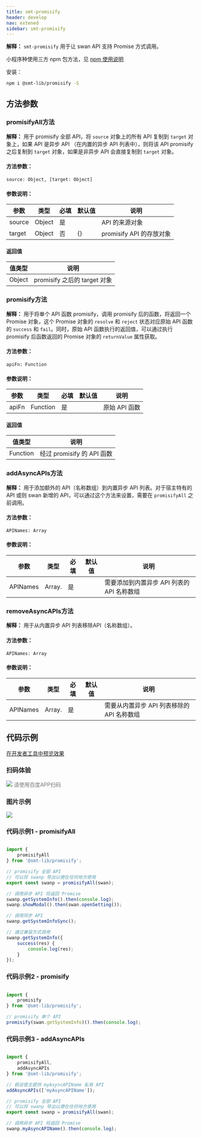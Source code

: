 ```yaml
---
title: smt-promisify
header: develop
nav: extened
sidebar: smt-promisify
---
```




**解释：** `smt-promisify` 用于让 swan API 支持 Promise 方式调用。

小程序种使用三方 npm 包方法，见 <a href="https://smartprogram.baidu.com/docs/develop/framework/custom-component_trdparty/" target="_self" title="npm使用说明">npm 使用说明</a>


安装：

```sh
npm i @smt-lib/promisify -S

```

## 方法参数

### promisifyAll方法


**解释：** 用于 promisify 全部 API，将 `source` 对象上的所有 API 复制到 `target` 对象上，如果 API 是异步 API （在内置的异步 API 列表中），则将该 API promisify 之后复制到 `target` 对象，如果是非异步 API 会直接复制到 `target` 对象。

#### 方法参数：

`source: Object, [target: Object]`

#### 参数说明：

| 参数 | 类型  | 必填 | 默认值 |说明|
| ---- | ---- | ---- | ----|----|
| source | Object | 是 | | API 的来源对象 |
| target | Object | 否 | {} | promisify API 的存放对象 |

#### 返回值

| 值类型 | 说明 |
|---|---|
| Object | promisify 之后的 target 对象 |



### promisify方法

**解释：** 用于将单个 API 函数 promisify，调用 promisify 后的函数，将返回一个 Promise 对象，这个 Promise 对象的 `resolve` 和 `reject` 状态对应原始 API 函数的 `success` 和 `fail`。同时，原始 API 函数执行的返回值，可以通过执行 promisify 后函数返回的 Promise 对象的 `returnValue` 属性获取。

#### 方法参数：

`apiFn: Function`

#### 参数说明：

| 参数 | 类型  | 必填 | 默认值 |说明|
| ---- | ---- | ---- | ----|----|
| apiFn | Function | 是 | | 原始 API 函数 |

#### 返回值

| 值类型 | 说明 |
|---|---|
| Function | 经过 promisify 的 API 函数 |


### addAsyncAPIs方法

**解释：** 用于添加额外的 API（名称数组）到内置异步 API 列表。对于宿主特有的 API 或则 swan 新增的 API，可以通过这个方法来设置，需要在 `promisifyAll` 之前调用。

#### 方法参数：

`APINames: Array`

#### 参数说明：

| 参数 | 类型  | 必填 | 默认值 |说明|
| ---- | ---- | ---- | ----|----|
| APINames | Array.<string> | 是 | | 需要添加到内置异步 API 列表的 API 名称数组 |



### removeAsyncAPIs方法

**解释：** 用于从内置异步 API 列表移除API（名称数组）。

#### 方法参数：

`APINames: Array`

#### 参数说明：

| 参数 | 类型  | 必填 | 默认值 |说明|
| ---- | ---- | ---- | ----|----|
| APINames | Array.<string> | 是 | | 需要从内置异步 API 列表移除的 API 名称数组 |



## 代码示例

<a href="swanide://fragment/674eadd727d8a202ce48bb75f4acc7b51577343852289" title="在开发者工具中预览效果" target="_self">在开发者工具中预览效果</a>

### 扫码体验

<div class='scan-code-container'>
    <img src="https://b.bdstatic.com/miniapp/assets/images/doc_demo/subPackages_extensionsPackage_component_pages_smt-promisify.png" class="demo-qrcode-image" />
    <font color=#777 12px>请使用百度APP扫码</font>
</div>


### 图片示例

<div class="m-doc-custom-examples">
    <div class="m-doc-custom-examples-correct">
        <img src="https://b.bdstatic.com/searchbox/icms/searchbox/img/ezgif-6-e309dbc67f5d.gif">
    </div>   
</div>


### 代码示例1 - promisifyAll

```js

import {
    promisifyAll
} from '@smt-lib/promisify';

// promisify 全部 API
// 可以将 swanp 导出以便在任何地方使用
export const swanp = promisifyAll(swan);

// 调用异步 API 将返回 Promise
swanp.getSystemInfo().then(console.log);
swanp.showModal().then(swan.openSetting());

// 调用同步 API
swanp.getSystemInfoSync();

// 通过兼容方式调用
swanp.getSystemInfo({
    success(res) {
        console.log(res);
    }
});

```

### 代码示例2 - promisify

```js

import {
    promisify
} from '@smt-lib/promisify';

// promisify 单个 API
promisify(swan.getSystemInfo)().then(console.log);

```

### 代码示例3 - addAsyncAPIs

```js

import {
    promisifyAll,
    addAsyncAPIs
} from '@smt-lib/promisify';

// 假设宿主提供 myAsyncAPIName 私有 API
addAsyncAPIs(['myAsyncAPIName']);

// promisify 全部 API
// 可以将 swanp 导出以便在任何地方使用
export const swanp = promisifyAll(swan);

// 调用异步 API 将返回 Promise
swanp.myAsyncAPIName().then(console.log);

```

